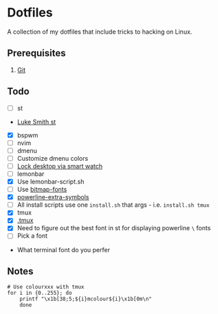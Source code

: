 # Dotfiles
A collection of my dotfiles that include tricks to hacking on Linux. 

## Prerequisites
1. [Git](https://git-scm.com/)

## Todo
- [ ] st
 - [Luke Smith st](https://github.com/LuckSmithxyz/st)
- [x] bspwm
- [ ] nvim
- [ ] dmenu
 - [ ] Customize dmenu colors
- [ ] [Lock desktop via smart watch](https://www.reddit.com/r/unixporn/comments/e65cb1/ticwatch_pro_launching_scripts_from_smartwatch/)
- [ ] lemonbar
 - [x] Use lemonbar-script.sh
 - [ ] Use [bitmap-fonts](https://github.com/Tecate/bitmap-fonts)
- [x] [powerline-extra-symbols](https://github.com/ryanoasis/powerline-extra-symbols)
- [ ] All install scripts use one `install.sh` that args - i.e. `install.sh tmux`
- [x] tmux
 - [x] [.tmux](https://github.com/gpakosz/.tmux)
 - [x] Need to figure out the best font in st for displaying powerline `\` fonts
- [ ] Pick a font
 - What terminal font do you perfer[](https://www.reddit.com/r/unixporn/comments/8cg3kv/what_terminal_font_do_you_prefer)

## Notes
```
# Use colourxxx with tmux
for i in {0..255}; do
    printf "\x1b[38;5;${i}mcolour${i}\x1b[0m\n"
	done
```
